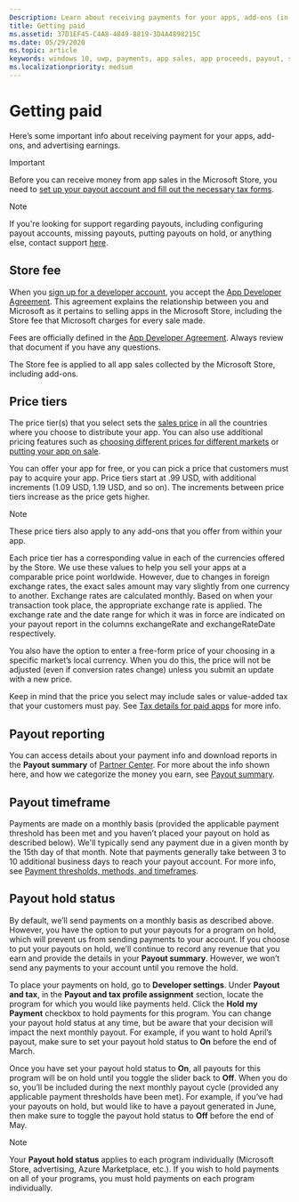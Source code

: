 ```yaml
---
Description: Learn about receiving payments for your apps, add-ons (in-app products), and advertising earnings.
title: Getting paid
ms.assetid: 37D1EF45-C4A8-4849-8819-3D4A4898215C
ms.date: 05/29/2020
ms.topic: article
keywords: windows 10, uwp, payments, app sales, app proceeds, payout, store fee, payout hold, percentage
ms.localizationpriority: medium
---
```

# Getting paid
Here’s some important info about receiving payment for your apps, add-ons, and advertising earnings.

> [!IMPORTANT]
> Before you can receive money from app sales in the Microsoft Store, you need to [set up your payout account and fill out the necessary tax forms](setting-up-your-payout-account-and-tax-forms.md).

> [!NOTE]
> If you're looking for support regarding payouts, including configuring payout accounts, missing payouts, putting payouts on hold, or anything else, contact support [here](https://developer.microsoft.com/windows/support).

## Store fee

When you [sign up for a developer account](https://developer.microsoft.com/store/register), you accept the [App Developer Agreement](/legal/windows/agreements/app-developer-agreement). This agreement explains the relationship between you and Microsoft as it pertains to selling apps in the Microsoft Store, including the Store fee that Microsoft charges for every sale made.

Fees are officially defined in the [App Developer Agreement](/legal/windows/agreements/app-developer-agreement). Always review that document if you have any questions.

The Store fee is applied to all app sales collected by the Microsoft Store, including add-ons.


## Price tiers

The price tier(s) that you select sets the [sales price](set-and-schedule-app-pricing.md#base-price) in all the countries where you choose to distribute your app. You can also use additional pricing features such as  [choosing different prices for different markets](set-and-schedule-app-pricing.md#override-base-price-for-specific-markets) or [putting your app on sale](put-apps-and-add-ons-on-sale.md).

You can offer your app for free, or you can pick a price that customers must pay to acquire your app. Price tiers start at .99 USD, with additional increments (1.09 USD, 1.19 USD, and so on). The increments between price tiers increase as the price gets higher.

> [!NOTE] 
> These price tiers also apply to any add-ons that you offer from within your app.

Each price tier has a corresponding value in each of the currencies offered by the Store. We use these values to help you sell your apps at a comparable price point worldwide. However, due to changes in foreign exchange rates, the exact sales amount may vary slightly from one currency to another. Exchange rates are calculated monthly. Based on when your transaction took place, the appropriate exchange rate is applied. The exchange rate and the date range for which it was in force are indicated on your payout report in the columns exchangeRate and exchangeRateDate respectively.

You also have the option to enter a free-form price of your choosing in a specific market’s local currency. When you do this, the price will not be adjusted (even if conversion rates change) unless you submit an update with a new price. 

Keep in mind that the price you select may include sales or value-added tax that your customers must pay. See [Tax details for paid apps](tax-details-for-paid-apps.md) for more info.


## Payout reporting

You can access details about your payment info and download reports in the **Payout summary** of [Partner Center](https://partner.microsoft.com/dashboard). For more about the info shown here, and how we categorize the money you earn, see [Payout summary](payout-summary.md).


## Payout timeframe

Payments are made on a monthly basis (provided the applicable payment threshold has been met and you haven’t placed your payout on hold as described below). We'll typically send any payment due in a given month by the 15th day of that month. Note that payments generally take between 3 to 10 additional business days to reach your payout account. For more info, see [Payment thresholds, methods, and timeframes](payment-thresholds-methods-and-timeframes.md).


##  Payout hold status

By default, we’ll send payments on a monthly basis as described above. However, you have the option to put your payouts for a program on hold, which will prevent us from sending payments to your account. If you choose to put your payouts on hold, we’ll continue to record any revenue that you earn and provide the details in your **Payout summary**. However, we won’t send any payments to your account until you remove the hold.

To place your payments on hold, go to **Developer settings**. Under **Payout and tax**, in the **Payout and tax profile assignment** section, locate the program for which you would like payments held. Click the **Hold my Payment** checkbox to hold payments for this program. You can change your payout hold status at any time, but be aware that your decision will impact the next monthly payout. For example, if you want to hold April’s payout, make sure to set your payout hold status to **On** before the end of March.

Once you have set your payout hold status to **On**, all payouts for this program will be on hold until you toggle the slider back to **Off**. When you do so, you’ll be included during the next monthly payout cycle (provided any applicable payment thresholds have been met). For example, if you’ve had your payouts on hold, but would like to have a payout generated in June, then make sure to toggle the payout hold status to **Off** before the end of May.

> [!NOTE]
> Your **Payout hold status** applies to each program individually (Microsoft Store, advertising, Azure Marketplace, etc.). If you wish to hold payments on all of your programs, you must hold payments on each program individually.


 

 